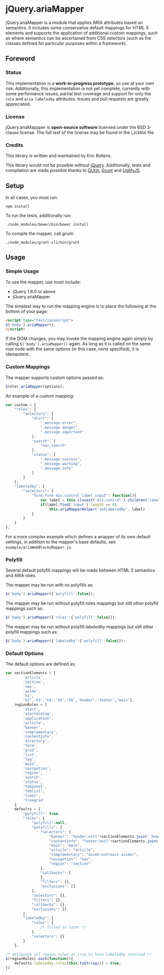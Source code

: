 # jQuery.ariaMapper

jQuery.ariaMapper is a module that applies ARIA attributes based on semantics. It includes some conservative default mappings for HTML 5 elements and supports the application of additional custom mappings, such as where semantics can be ascertained from CSS selectors (such as the classes defined for particular purposes within a framework).

## Foreword

### Status

This implementation is a **work-in-progress prototype**, so use at your own risk. Additionally, this implementation is not yet complete, currently with some performance issues, partial test coverage and support for only the `role` and `aria-labeledby` attributes. Issues and pull requests are greatly appreciated.

### License

jQuery.ariaMappper is **open-source software** licensed under the BSD 3-clause license. The full text of the license may be found in the `LICENSE` file.

### Credits

This library is written and maintained by Eric Bollens.

This library would not be possible without [jQuery](http://jquery.com). Additionally, tests and compilation are made possible thanks to [QUnit](https://qunitjs.com), [Grunt](http://gruntjs.com) and [UglifyJS](http://lisperator.net/uglifyjs/).

## Setup

In all cases, you must run:

```
npm install
```

To run the tests, additionally run:

```
./node_modules/bower/bin/bower install
```

To compile the mapper, call grunt:

```
./node_modules/grunt-cli/bin/grunt
```

## Usage

### Simple Usage

To use the mapper, use must include:

* jQuery 1.8.0 or above
* jQuery.ariaMapper

The simplest way to run the mapping engine is to place the following at the bottom of your page:

```html
<script type="text/javascript">
$('body').ariaMapper();
</script>
```

If the DOM changes, you may invoke the mapping engine again simply by calling `$('body').ariaMapper()` again. As long as it is called on the same root node with the same options (in this case, none specified), it is idempotent.

### Custom Mappings

The mapper supports custom options passed as:

```js
$(ele).ariaMapper(options);
```

An example of a custom mapping:

```js
var custom = {
    "roles": {
        "selectors": {
            "alert": [
                ".message.error",
                ".message.danger",
                ".message.important"
            ],
            "search": [
                "nav.search"
            ],
            "status": [
                ".message.success",
                ".message.warning",
                ".message.info"
            ]
        }
    },
    "labeledby": {
        "selectors": {
            "form.form div.control label input": function(){
                var label = this.closest('div.control').children('label').first();
                if(label.find('input').length == 0)
                    this.ariaMapperHelper('setLabeledBy', label)
            }
        }
    }
};
```

For a more complex example which defines a wrapper of its own default settings, in addition to the mapper's base defaults, see `example/ariaWebBlocksMapper.js`.

### Polyfill

Several default polyfill mappings will be made between HTML 5 semantics and ARIA roles.

The mapper may be run with no polyfills as:

```js
$('body').ariaMapper({'polyfill':false});
```

The mapper may be run without polyfill roles mappings but still other polyfill mappings such as:

```js
$('body').ariaMapper({'roles':{'polyfill':false}});
```

The mapper may be run without polyfill labeledby mappings but still other polyfill mappings such as:

```js
$('body').ariaMapper({'labeledby':{'polyfill':false}});
```

### Default Options

The default options are defined as:

```js
var sectionElements = [
        'article',
        'section',
        'nav',
        'aside',
        'h1',
        'h2','h3','h4','h5','h6','header','footer','main'],
    regionRoles = [
        'alert',
        'alertdialog',
        'application',
        'article',
        'banner',
        'complementary',
        'contentinfo',
        'directory',
        'form',
        'grid',
        'list',
        'log',
        'main',
        'navigation',
        'region',
        'search',
        'status',
        'tabpanel',
        'tablist',
        'timer',
        'treegrid'
    ],
    defaults = {
        "polyfill": true,
        "roles": {
            "polyfill":null,
            "polyfills": {
                "selectors": {
                    "banner": "header:not("+sectionElements.join(' header):not(')+" header)",
                    "contentinfo": "footer:not("+sectionElements.join(' footer):not(')+" footer)",
                    "main": "main",
                    "article": "article",
                    "complementary": "aside:not(main aside)",
                    "navigation": "nav",
                    "region": "section"
                },
                "callbacks": {
                },
                "filters": {},
                "exclusions": []
            },
            "selectors": {},
            "filters": {},
            "callbacks": {},
            "exclusions": []
        },
        "labeledby": {
            "roles": {
                /* filled in later */
            },
            "selectors": {}
        }
    };

/* designate all region roles as true to have labeledby resolved */
$(regionRoles).each(function(){
    defaults.labeledby.roles[this.toString()] = true;
})
```
